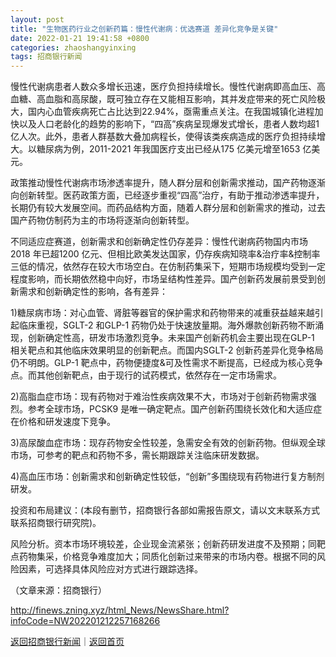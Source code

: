 ```yaml
---
layout: post
title: "生物医药行业之创新药篇：慢性代谢病：优选赛道 差异化竞争是关键"
date: 2022-01-21 19:41:58 +0800
categories: zhaoshangyinxing
tags: 招商银行新闻
---
```

<p>慢性代谢病患者人数众多增长迅速，医疗负担持续增长。慢性代谢病即高血压、高血糖、高血脂和高尿酸，既可独立存在又能相互影响，其并发症带来的死亡风险极大，国内心血管疾病死亡占比达到22.94%，亟需重点关注。在我国城镇化进程加快以及人口老龄化的趋势的影响下，“四高”疾病呈现爆发式增长，患者人数均超1 亿人次。此外，患者人群基数大叠加病程长，使得该类疾病造成的医疗负担持续增大。以糖尿病为例，2011-2021 年我国医疗支出已经从175 亿美元增至1653 亿美元。 </p>
 <p>政策推动慢性代谢病市场渗透率提升，随人群分层和创新需求推动，国产药物逐渐向创新转型。医药政策方面，已经逐步重视“四高”治疗，有助于推动渗透率提升，长期仍有较大发展空间。而药品结构方面，随着人群分层和创新需求的推动，过去国产药物仿制药为主的市场将逐渐向创新转型。 </p>
 <p>不同适应症赛道，创新需求和创新确定性仍存差异：慢性代谢病药物国内市场2018 年已超1200 亿元、但相比欧美发达国家，仍存疾病知晓率&治疗率&控制率三低的情况，依然存在较大市场空白。在仿制药集采下，短期市场规模均受到一定程度影响，而长期依然稳中向好，市场呈结构性差异。国产创新药发展前景受到创新需求和创新确定性的影响，各有差异： </p>
 <p>1)糖尿病市场：对心血管、肾脏等器官的保护需求和药物带来的减重获益越来越引起临床重视，SGLT-2 和GLP-1 药物仍处于快速放量期。海外爆款创新药物不断涌现，创新确定性高，研发市场激烈竞争。未来国产创新药机会主要出现在GLP-1 相关靶点和其他临床效果明显的创新靶点。而国内SGLT-2 创新药差异化竞争格局仍不明朗。GLP-1 靶点中，药物便捷度&可及性需求不断提高，已经成为核心竞争点。而其他创新靶点，由于现行的试药模式，依然存在一定市场需求。 </p>
 <p>2)高脂血症市场：现有药物对于难治性疾病效果不大，市场对于创新药物需求强烈。参考全球市场，PCSK9 是唯一确定靶点。国产创新药围绕长效化和大适应症在价格和研发速度下竞争。 </p>
 <p>3)高尿酸血症市场：现存药物安全性较差，急需安全有效的创新药物。但纵观全球市场，可参考的靶点和药物不多，需长期跟踪关注临床研发数据。 </p>
 <p>4)高血压市场：创新需求和创新确定性较低，“创新”多围绕现有药物进行复方制剂研发。 </p>
 <p>投资和布局建议：(本段有删节，招商银行各部如需报告原文，请以文末联系方式联系招商银行研究院)。 </p>
 <p>风险分析。资本市场环境较差，企业现金流紧张；创新药研发进度不及预期；同靶点药物集采，价格竞争难度加大；同质化创新过来带来的市场内卷。根据不同的风险因素，可选择具体风险应对方式进行跟踪选择。</p><p class="em_media">（文章来源：招商银行）</p>

<http://finews.zning.xyz/html_News/NewsShare.html?infoCode=NW202201212257168266>

[返回招商银行新闻](//finews.withounder.com/category/zhaoshangyinxing.html)｜[返回首页](//finews.withounder.com/)